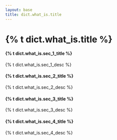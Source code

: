 ```yaml
---
layout: base
title: dict.what_is.title
---
```


# {% t dict.what_is.title %}

<div class="container-md mt-4 mb-4">

  <div class="row bg-body p-4">
    <div class="col-md-12">
      <h4>{% t dict.what_is.sec_1_title %}</h4>
      {% t dict.what_is.sec_1_desc %}
    </div>
  </div>

  <div class="row bg-body p-4">
    <div class="col-md-12">
      <h4>{% t dict.what_is.sec_2_title %}</h4>
      {% t dict.what_is.sec_2_desc %}
    </div>
  </div>

  <div class="row bg-body p-4">
    <div class="col-md-12">
      <h4>{% t dict.what_is.sec_3_title %}</h4>
      {% t dict.what_is.sec_3_desc %}
    </div>
  </div>

  <div class="row bg-body p-4">
    <div class="col-md-12">
      <h4>{% t dict.what_is.sec_4_title %}</h4>
      {% t dict.what_is.sec_4_desc %}
    </div>
  </div>

</div>
